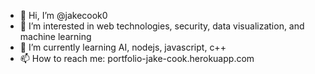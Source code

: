 - 👋 Hi, I’m @jakecook0
- 👀 I’m interested in web technologies, security, data visualization, and machine learning
- 🌱 I’m currently learning AI, nodejs, javascript, c++
- 📫 How to reach me: portfolio-jake-cook.herokuapp.com

<!---
jakecook0/jakecook0 is a ✨ special ✨ repository because its `README.md` (this file) appears on your GitHub profile.
You can click the Preview link to take a look at your changes.
--->
